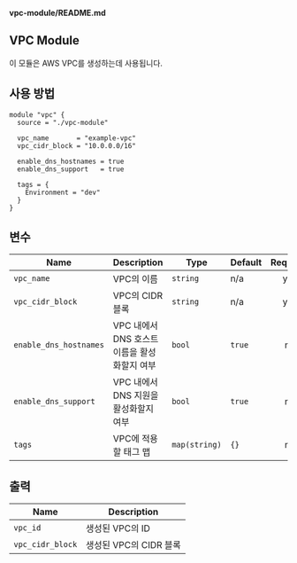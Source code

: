**vpc-module/README.md**
## **VPC Module**

이 모듈은 AWS VPC를 생성하는데 사용됩니다.

## 사용 방법
```hcl
module "vpc" {
  source = "./vpc-module"

  vpc_name       = "example-vpc"
  vpc_cidr_block = "10.0.0.0/16"

  enable_dns_hostnames = true
  enable_dns_support   = true
  
  tags = {
    Environment = "dev"
  }
}
```

## 변수

| Name | Description | Type | Default | Required |
|------|-------------|------|---------|:--------:|
| `vpc_name` | VPC의 이름 | `string` | n/a | yes |
| `vpc_cidr_block` | VPC의 CIDR 블록 | `string` | n/a | yes |
| `enable_dns_hostnames` | VPC 내에서 DNS 호스트 이름을 활성화할지 여부 | `bool` | `true` | no |
| `enable_dns_support` | VPC 내에서 DNS 지원을 활성화할지 여부 | `bool` | `true` | no |
| `tags` | VPC에 적용할 태그 맵 | `map(string)` | `{}` | no |

## 출력

| Name | Description |
|------|-------------|
| `vpc_id` | 생성된 VPC의 ID |
| `vpc_cidr_block` | 생성된 VPC의 CIDR 블록 |
